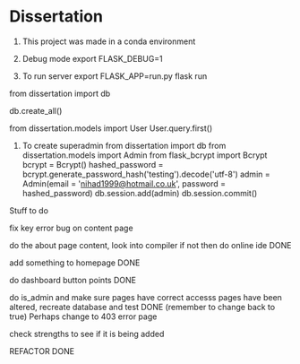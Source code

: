 # Dissertation

1. This project was made in a conda environment
1. Debug mode
   export FLASK_DEBUG=1

1. To run server
   export FLASK_APP=run.py
   flask run

from dissertation import db

db.create_all()

from dissertation.models import User
User.query.first()

1. To create superadmin
   from dissertation import db
   from dissertation.models import Admin
   from flask_bcrypt import Bcrypt
   bcrypt = Bcrypt()
   hashed_password = bcrypt.generate_password_hash('testing').decode('utf-8')
   admin = Admin(email = 'nihad1999@hotmail.co.uk', password = hashed_password)
   db.session.add(admin)
   db.session.commit()

Stuff to do

fix key error bug on content page

do the about page content, look into compiler if not then do online ide DONE

add something to homepage DONE

do dashboard button points DONE

do is_admin and make sure pages have correct accesss
pages have been altered, recreate database and test DONE (remember to change back to true)
Perhaps change to 403 error page

check strengths to see if it is being added

REFACTOR DONE
